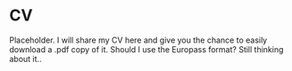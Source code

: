 # CV

Placeholder. I will share my CV here and give you the chance to easily download a .pdf copy of it.
Should I use the Europass format? Still thinking about it..